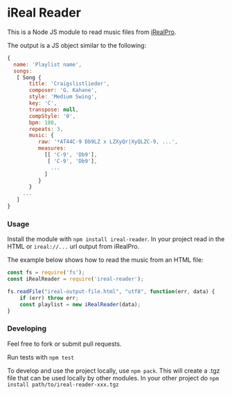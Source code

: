 # iReal Reader

This is a Node JS module to read music files from [iRealPro](http://irealpro.com/).


The output is a JS object similar to the following:

``` javascript
{
  name: 'Playlist name',
  songs:
   [ Song {
       title: 'Craigslistlieder',
       composer: 'G. Kahane',
       style: 'Medium Swing',
       key: 'C',
       transpose: null,
       compStyle: '0',
       bpm: 180,
       repeats: 3,
       music: {
          raw: '*AT44C-9 Db9LZ x LZXyQr|XyQLZC-9, ...',
          measures:
            [[ 'C-9', 'Db9'],
             [ 'C-9', 'Db9'],
              ...
            ]
          }
       }
     ...
   ]
}
```

### Usage

Install the module with `npm install ireal-reader`. In your project read in the HTML or `ireal://...` url output from iRealPro.

The example below shows how to read the music from an HTML file:

``` javascript
const fs = require('fs');
const iRealReader = require('ireal-reader');

fs.readFile("ireal-output-file.html", "utf8", function(err, data) {
    if (err) throw err;
    const playlist = new iRealReader(data);
}
```
### Developing
Feel free to fork or submit pull requests. 

Run tests with `npm test`

To develop and use the project locally, use `npm pack`. This will create a .tgz file that can be used locally by other modules. In your other project do `npm install path/to/ireal-reader-xxx.tgz`